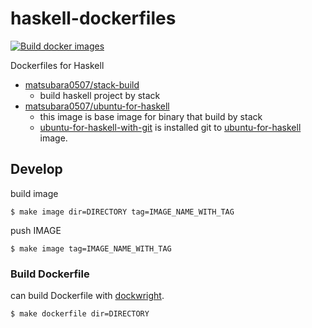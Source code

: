 # haskell-dockerfiles

[![Build docker images](https://github.com/matsubara0507/haskell-dockerfiles/actions/workflows/build.yaml/badge.svg)](https://github.com/matsubara0507/haskell-dockerfiles/actions/workflows/build.yaml)

Dockerfiles for Haskell

- [matsubara0507/stack-build](https://github.com/users/matsubara0507/packages/container/package/stack-build)
    - build haskell project by stack
- [matsubara0507/ubuntu-for-haskell](https://github.com/users/matsubara0507/packages/container/package/ubuntu-for-haskell)
    - this image is base image for binary that build by stack
    - [ubuntu-for-haskell-with-git](ubuntu-for-haskell-with-git) is installed git to [ubuntu-for-haskell](ubuntu-for-haskell) image.

## Develop

build image

```
$ make image dir=DIRECTORY tag=IMAGE_NAME_WITH_TAG
```

push IMAGE

```
$ make image tag=IMAGE_NAME_WITH_TAG
```

### Build Dockerfile

can build Dockerfile with [dockwright](https://github.com/matsubara0507/dockwright).

```
$ make dockerfile dir=DIRECTORY
```
